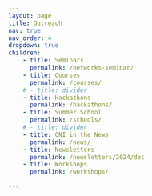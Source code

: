 ```yaml
---
layout: page
title: Outreach
nav: true
nav_order: 4
dropdown: true
children: 
    - title: Seminars
      permalink: /networks-seminar/
    - title: Courses
      permalink: /courses/
    # - title: divider
    - title: Hackathons
      permalink: /hackathons/
    - title: Summer School
      permalink: /schools/
    # - title: divider
    - title: CNI in the News
      permalink: /news/
    - title: Newsletters
      permalink: /newsletters/2024/dec
    - title: Workshops
      permalink: /workshops/
    
---
```

